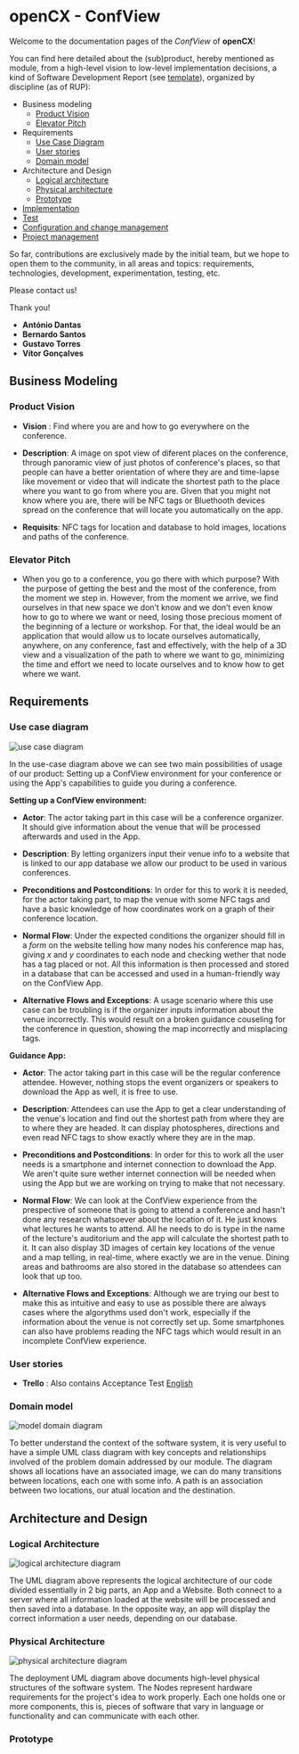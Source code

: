 
# openCX - ConfView

Welcome to the documentation pages of the *ConfView* of **openCX**!

You can find here detailed about the (sub)product, hereby mentioned as module, from a high-level vision to low-level implementation decisions, a kind of Software Development Report (see [template](https://github.com/softeng-feup/open-cx/blob/master/docs/templates/Development-Report.md)), organized by discipline (as of RUP):

* Business modeling 
  * [Product Vision](#Product-Vision)
  * [Elevator Pitch](#Elevator-Pitch)
* Requirements
  * [Use Case Diagram](#Use-case-diagram)
  * [User stories](#User-stories)
  * [Domain model](#Domain-model)
* Architecture and Design
  * [Logical architecture](#Logical-architecture)
  * [Physical architecture](#Physical-architecture)
  * [Prototype](#Prototype)
* [Implementation](#Implementation)
* [Test](#Test)
* [Configuration and change management](#Configuration-and-change-management)
* [Project management](#Project-management)

So far, contributions are exclusively made by the initial team, but we hope to open them to the community, in all areas and topics: requirements, technologies, development, experimentation, testing, etc.

Please contact us! 

Thank you!

* **António Dantas**
* **Bernardo Santos**
* **Gustavo Torres**
* **Vítor Gonçalves**


## Business Modeling
### Product Vision
* **Vision** : Find where you are and how to go everywhere on the conference.

* **Description**: A image on spot view of diferent places on the conference, through panoramic view of just photos of conference's places, so that people can have a better orientation of where they are and time-lapse like movement or video that will indicate the shortest path to the place where you want to go from where you are. Given that you might not know where you are, there will be NFC tags or Bluethooth devices spread on the conference that will locate you automatically on the app.

* **Requisits**: NFC tags for location and database to hold images, locations and paths of the conference.
### Elevator Pitch
* When you go to a conference, you go there with which purpose? With the purpose of getting the best and the most of the conference, from the moment we step in. However, from the moment we arrive, we find ourselves in that new space we don’t know and we don’t even know how to go to where we want or need, losing those precious moment of the beginning of a lecture or workshop. For that, the ideal would be an application that would allow us to locate ourselves automatically, anywhere, on any conference, fast and effectively, with the help of a 3D view and a visualization of the path to where we want to go, minimizing the time and effort we need to locate ourselves and to know how to get where we want.

## Requirements
### Use case diagram

![use case diagram](./resources/use_cases.png)

In the use-case diagram above we can see two main possibilities of usage of our product: Setting up a ConfView environment for your conference or using the App's capabilities to guide you during a conference.

__Setting up a ConfView environment:__
* **Actor**: The actor taking part in this case will be a conference organizer. It should give information about the venue that will be processed afterwards and used in the App.

* **Description**: By letting organizers input their venue info to a website that is linked to our app database we allow our product to be used in various conferences.

* **Preconditions and Postconditions**: In order for this to work it is needed, for the actor taking part, to map the venue with some NFC tags and have a basic knowledge of how coordinates work on a graph of their conference location.

* **Normal Flow**: Under the expected conditions the organizer should fill in a _form_ on the website telling how many nodes his conference map has, giving _x_ and _y_ coordinates to each node and checking wether that node has a tag placed or not. All this information is then processed and stored in a database that can be accessed and used in a human-friendly way on the ConfView App.

* **Alternative Flows and Exceptions**: A usage scenario where this use case can be troubling is if the organizer inputs information about the venue incorrectly. This would result on a broken guidance couseling for the conference in question, showing the map incorrectly and misplacing tags.


__Guidance App:__
* **Actor**: The actor taking part in this case will be the regular conference attendee. However, nothing stops the event organizers or speakers to download the App as well, it is free to use.

* **Description**: Attendees can use the App to get a clear understanding of the venue's location and find out the shortest path from where they are to where they are headed. It can display photospheres, directions and even read NFC tags to show exactly where they are in the map. 

* **Preconditions and Postconditions**: In order for this to work all the user needs is a smartphone and internet connection to download the App. We aren't quite sure wether internet connection will be needed when using the App but we are working on trying to make that not necessary.

* **Normal Flow**: We can look at the ConfView experience from the prespective of someone that is going to attend a conference and hasn't done any research whatsoever about the location of it. He just knows what lectures he wants to attend. All he needs to do is type in the name of the lecture's auditorium and the app will calculate the shortest path to it. It can also display 3D images of certain key locations of the venue and a map telling, in real-time, where exactly we are in the venue. Dining areas and bathrooms are also stored in the database so attendees can look that up too.

* **Alternative Flows and Exceptions**: Although we are trying our best to make this as intuitive and easy to use as possible there are always cases where the algorythms used don't work, especially if the information about the venue is not correctly set up. Some smartphones can also have problems reading the NFC tags which would result in an incomplete ConfView experience.



### User stories
* **Trello** : Also contains Acceptance Test [English](https://trello.com/b/m0GrAXGv/user-stories-esof) 
### Domain model
![model domain diagram](./resources/ESOF_DOMAIN_MODEL.png)


To better understand the context of the software system, it is very useful to have a simple UML class diagram with key concepts and relationships involved of the problem domain addressed by our module.
The diagram shows all locations have an associated image, we can do many transitions between locations, each one with some info. A path is an association between two locations, our atual location and the destination.
## Architecture and Design

### Logical Architecture

![logical architecture diagram](./resources/esof_logical_architecture.png)

The UML diagram above represents the logical architecture of our code divided essentially in 2 big parts, an App and a Website. Both connect to a server where all information loaded at the website will be processed and then saved into a database. In the opposite way, an app will display the correct information a user needs, depending on our database.

### Physical Architecture

![physical architecture diagram](./resources/esof_physical_arch.png)

The deployment UML diagram above documents high-level physical structures of the software system. The Nodes represent hardware requirements for the project's idea to work properly. Each one holds one or more components, this is, pieces of software that vary in language or functionality and can communicate with each other.


### Prototype
